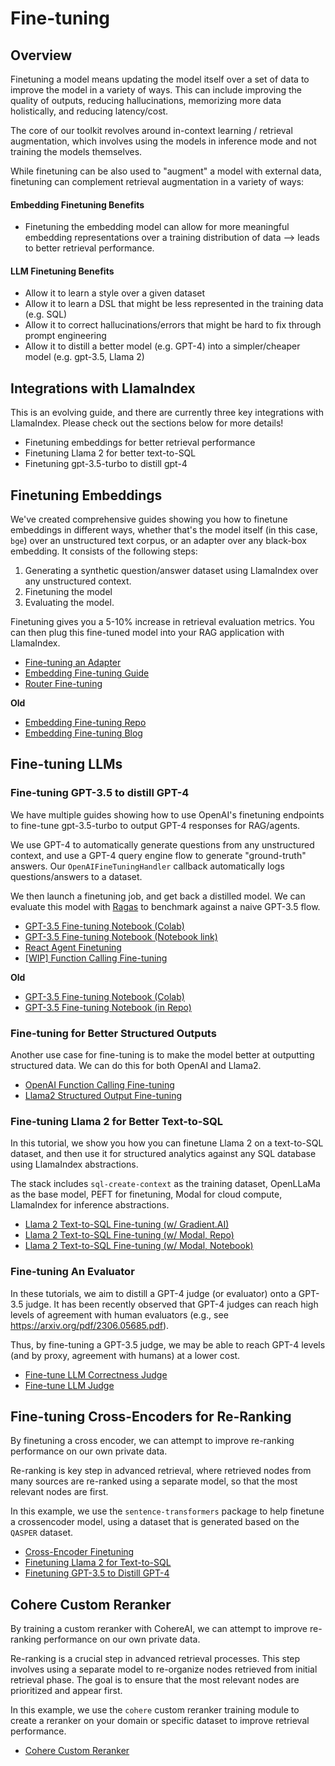# Fine-tuning

## Overview

Finetuning a model means updating the model itself over a set of data to improve the model in a variety of ways. This can include improving the quality of outputs, reducing hallucinations, memorizing more data holistically, and reducing latency/cost.

The core of our toolkit revolves around in-context learning / retrieval augmentation, which involves using the models in inference mode and not training the models themselves.

While finetuning can be also used to "augment" a model with external data, finetuning can complement retrieval augmentation in a variety of ways:

#### Embedding Finetuning Benefits

- Finetuning the embedding model can allow for more meaningful embedding representations over a training distribution of data --> leads to better retrieval performance.

#### LLM Finetuning Benefits

- Allow it to learn a style over a given dataset
- Allow it to learn a DSL that might be less represented in the training data (e.g. SQL)
- Allow it to correct hallucinations/errors that might be hard to fix through prompt engineering
- Allow it to distill a better model (e.g. GPT-4) into a simpler/cheaper model (e.g. gpt-3.5, Llama 2)

## Integrations with LlamaIndex

This is an evolving guide, and there are currently three key integrations with LlamaIndex. Please check out the sections below for more details!

- Finetuning embeddings for better retrieval performance
- Finetuning Llama 2 for better text-to-SQL
- Finetuning gpt-3.5-turbo to distill gpt-4

## Finetuning Embeddings

We've created comprehensive guides showing you how to finetune embeddings in different ways, whether that's the model itself (in this case, `bge`) over an unstructured text corpus, or an adapter over any black-box embedding. It consists of the following steps:

1. Generating a synthetic question/answer dataset using LlamaIndex over any unstructured context.
2. Finetuning the model
3. Evaluating the model.

Finetuning gives you a 5-10% increase in retrieval evaluation metrics. You can then plug this fine-tuned model into your RAG application with LlamaIndex.

- [Fine-tuning an Adapter](../examples/finetuning/embeddings/finetune_embedding_adapter.ipynb)
- [Embedding Fine-tuning Guide](../examples/finetuning/embeddings/finetune_embedding.ipynb)
- [Router Fine-tuning](../examples/finetuning/router/router_finetune.ipynb)

**Old**

- [Embedding Fine-tuning Repo](https://github.com/run-llama/finetune-embedding)
- [Embedding Fine-tuning Blog](https://medium.com/llamaindex-blog/fine-tuning-embeddings-for-rag-with-synthetic-data-e534409a3971)

## Fine-tuning LLMs

### Fine-tuning GPT-3.5 to distill GPT-4

We have multiple guides showing how to use OpenAI's finetuning endpoints to fine-tune gpt-3.5-turbo to output GPT-4 responses for RAG/agents.

We use GPT-4 to automatically generate questions from any unstructured context, and use a GPT-4 query engine flow to generate "ground-truth" answers. Our `OpenAIFineTuningHandler` callback automatically logs questions/answers to a dataset.

We then launch a finetuning job, and get back a distilled model. We can evaluate this model with [Ragas](https://github.com/explodinggradients/ragas) to benchmark against a naive GPT-3.5 flow.

- [GPT-3.5 Fine-tuning Notebook (Colab)](https://colab.research.google.com/drive/1NgyCJVyrC2xcZ5lxt2frTU862v6eJHlc?usp=sharing)
- [GPT-3.5 Fine-tuning Notebook (Notebook link)](../examples/finetuning/openai_fine_tuning.ipynb)
- [React Agent Finetuning](../examples/finetuning/react_agent/react_agent_finetune.ipynb)
- [[WIP] Function Calling Fine-tuning](../examples/finetuning/openai_fine_tuning_functions.ipynb)

**Old**

- [GPT-3.5 Fine-tuning Notebook (Colab)](https://colab.research.google.com/drive/1vWeJBXdFEObuihO7Z8ui2CAYkdHQORqo?usp=sharing)
- [GPT-3.5 Fine-tuning Notebook (in Repo)](https://github.com/jerryjliu/llama_index/blob/main/experimental/openai_fine_tuning/openai_fine_tuning.ipynb)

### Fine-tuning for Better Structured Outputs

Another use case for fine-tuning is to make the model better at outputting structured data.
We can do this for both OpenAI and Llama2.

- [OpenAI Function Calling Fine-tuning](../examples/finetuning/openai_fine_tuning_functions.ipynb)
- [Llama2 Structured Output Fine-tuning](../examples/finetuning/gradient/gradient_structured.ipynb)

### Fine-tuning Llama 2 for Better Text-to-SQL

In this tutorial, we show you how you can finetune Llama 2 on a text-to-SQL dataset, and then use it for structured analytics against any SQL database using LlamaIndex abstractions.

The stack includes `sql-create-context` as the training dataset, OpenLLaMa as the base model, PEFT for finetuning, Modal for cloud compute, LlamaIndex for inference abstractions.

- [Llama 2 Text-to-SQL Fine-tuning (w/ Gradient.AI)](../examples/finetuning/gradient/gradient_fine_tuning.ipynb)
- [Llama 2 Text-to-SQL Fine-tuning (w/ Modal, Repo)](https://github.com/run-llama/modal_finetune_sql)
- [Llama 2 Text-to-SQL Fine-tuning (w/ Modal, Notebook)](https://github.com/run-llama/modal_finetune_sql/blob/main/tutorial.ipynb)

### Fine-tuning An Evaluator

In these tutorials, we aim to distill a GPT-4 judge (or evaluator) onto a GPT-3.5 judge. It has
been recently observed that GPT-4 judges can reach high levels of agreement with human evaluators (e.g.,
see https://arxiv.org/pdf/2306.05685.pdf).

Thus, by fine-tuning a GPT-3.5 judge, we may be able to reach GPT-4 levels (and
by proxy, agreement with humans) at a lower cost.

- [Fine-tune LLM Correctness Judge](../examples/finetuning/llm_judge/correctness/finetune_llm_judge_single_grading_correctness.ipynb)
- [Fine-tune LLM Judge](../examples/finetuning/llm_judge/pairwise/finetune_llm_judge.ipynb)

## Fine-tuning Cross-Encoders for Re-Ranking

By finetuning a cross encoder, we can attempt to improve re-ranking performance on our own private data.

Re-ranking is key step in advanced retrieval, where retrieved nodes from many sources are re-ranked using a separate model, so that the most relevant nodes
are first.

In this example, we use the `sentence-transformers` package to help finetune a crossencoder model, using a dataset that is generated based on the `QASPER` dataset.

- [Cross-Encoder Finetuning](../examples/finetuning/cross_encoder_finetuning/cross_encoder_finetuning.ipynb)
- [Finetuning Llama 2 for Text-to-SQL](https://medium.com/llamaindex-blog/easily-finetune-llama-2-for-your-text-to-sql-applications-ecd53640e10d)
- [Finetuning GPT-3.5 to Distill GPT-4](https://colab.research.google.com/drive/1vWeJBXdFEObuihO7Z8ui2CAYkdHQORqo?usp=sharing)

## Cohere Custom Reranker

By training a custom reranker with CohereAI, we can attempt to improve re-ranking performance on our own private data.

Re-ranking is a crucial step in advanced retrieval processes. This step involves using a separate model to re-organize nodes retrieved from initial retrieval phase. The goal is to ensure that the most relevant nodes are prioritized and appear first.

In this example, we use the `cohere` custom reranker training module to create a reranker on your domain or specific dataset to improve retrieval performance.

- [Cohere Custom Reranker](../examples/finetuning/rerankers/cohere_custom_reranker.ipynb)
